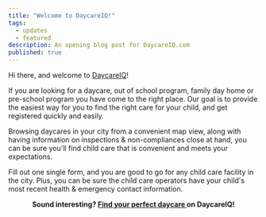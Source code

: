 ```yaml
---
title: "Welcome to DaycareIQ!"
tags: 
  - updates
  - featured
description: An opening blog post for DaycareIQ.com
published: true
---
```


Hi there, and welcome to [DaycareIQ](https://www.daycareiq.com)!

If you are looking for a daycare, out of school program, family day home or pre-school program you have come to the right place.  Our goal is to provide the easiest way for you to find the right care for your child, and get registered quickly and easily.

Browsing daycares in your city from a convenient map view, along with having information on inspections & non-compliances close at hand, you can be sure you'll find child care that is convenient and meets your expectations.

Fill out one single form, and you are good to go for any child care facility in the city. Plus, you can be sure the child care operators have your child's most recent health & emergency contact information.

<p style="text-align: center;"><strong>Sound interesting? <a href="https://www.daycareiq.com">Find your perfect daycare </a>on DaycareIQ!</strong></p>


